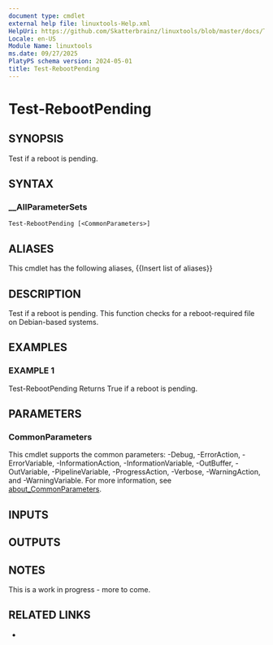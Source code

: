 ```yaml
---
document type: cmdlet
external help file: linuxtools-Help.xml
HelpUri: https://github.com/Skatterbrainz/linuxtools/blob/master/docs/Test-RebootPending.md
Locale: en-US
Module Name: linuxtools
ms.date: 09/27/2025
PlatyPS schema version: 2024-05-01
title: Test-RebootPending
---
```


# Test-RebootPending

## SYNOPSIS

Test if a reboot is pending.

## SYNTAX

### __AllParameterSets

```
Test-RebootPending [<CommonParameters>]
```

## ALIASES

This cmdlet has the following aliases,
  {{Insert list of aliases}}

## DESCRIPTION

Test if a reboot is pending.
This function checks for a reboot-required file on Debian-based systems.

## EXAMPLES

### EXAMPLE 1

Test-RebootPending
Returns True if a reboot is pending.

## PARAMETERS

### CommonParameters

This cmdlet supports the common parameters: -Debug, -ErrorAction, -ErrorVariable,
-InformationAction, -InformationVariable, -OutBuffer, -OutVariable, -PipelineVariable,
-ProgressAction, -Verbose, -WarningAction, and -WarningVariable. For more information, see
[about_CommonParameters](https://go.microsoft.com/fwlink/?LinkID=113216).

## INPUTS

## OUTPUTS

## NOTES

This is a work in progress - more to come.


## RELATED LINKS

- [](https://github.com/Skatterbrainz/linuxtools/blob/master/docs/Test-RebootPending.md)
